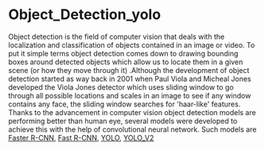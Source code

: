 # Object_Detection_yolo


Object detection is the field of computer vision that deals with the localization and classification of objects contained in an image or video. To put it simple terms object detection  comes down to drawing bounding boxes around detected objects which allow us to locate them in a given scene (or how they move through it) .Although the development  of object detection started as way back in 2001 when Paul Viola and Micheal Jones developed the Viola Jones detector which uses sliding window to go through all possible locations and scales in an image to see if any window contains any face, the sliding window searches for 'haar-like' features. Thanks to the advancement in computer vision object detection models are performing better than human eye, several models were developed to achieve this with the help of convolutional neural network. Such models are [Faster R-CNN](https://paperswithcode.com/method/faster-r-cnn), [Fast R-CNN](https://paperswithcode.com/method/fast-r-cnn),  [YOLO](https://paperswithcode.com/paper/you-only-look-once-unified-real-time-object), [YOLO_V2](https://paperswithcode.com/method/yolov2)



